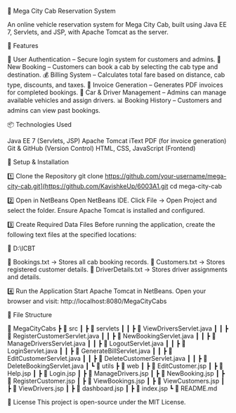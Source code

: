 🚖 Mega City Cab Reservation System

An online vehicle reservation system for Mega City Cab, built using Java EE 7, Servlets, and JSP, with Apache Tomcat as the server.

📌 Features

🔐 User Authentication – Secure login system for customers and admins.
📝 New Booking – Customers can book a cab by selecting the cab type and destination.
💰 Billing System – Calculates total fare based on distance, cab type, discounts, and taxes.
📄 Invoice Generation – Generates PDF invoices for completed bookings.
🚗 Car & Driver Management – Admins can manage available vehicles and assign drivers.
📊 Booking History – Customers and admins can view past bookings.

📦 Technologies Used

Java EE 7 (Servlets, JSP)
Apache Tomcat
iText PDF (for invoice generation)
Git & GitHub (Version Control)
HTML, CSS, JavaScript (Frontend)

🚀 Setup & Installation

1️⃣ Clone the Repository
git clone https://github.com/your-username/mega-city-cab.git](https://github.com/KavishkeUp/6003A1.git
cd mega-city-cab

2️⃣ Open in NetBeans
Open NetBeans IDE.
Click File → Open Project and select the folder.
Ensure Apache Tomcat is installed and configured.

3️⃣ Create Required Data Files
Before running the application, create the following text files at the specified locations:

📂 D:\ICBT

📄 Bookings.txt → Stores all cab booking records.
📄 Customers.txt → Stores registered customer details.
📄 DriverDetails.txt → Stores driver assignments and details.

4️⃣ Run the Application
Start Apache Tomcat in NetBeans.
Open your browser and visit:
http://localhost:8080/MegaCityCabs

📝 File Structure

📂 MegaCityCabs
 ┣ 📂 src
 ┃ ┣ 📂 servlets
 ┃ ┃ ┣ 📄 ViewDriversServlet.java
 ┃ ┃ ┣ 📄 RegisterCustomerServlet.java
 ┃ ┃ ┣ 📄 NewBookingServlet.java
 ┃ ┃ ┣ 📄 ManageDriversServlet.java
 ┃ ┃ ┣ 📄 LogoutServlet.java
 ┃ ┃ ┣ 📄 LoginServlet.java 
 ┃ ┃ ┣ 📄 GenerateBillServlet.java 
 ┃ ┃ ┣ 📄 EditCustomerServlet.java 
 ┃ ┃ ┣ 📄 DeleteCustomerServlet.java 
 ┃ ┃ ┣ 📄 DeleteBookingServlet.java 
 ┃ ┗ 📂 utils
 ┣ 📂 web
 ┃ ┣ 📄 EditCustomer.jsp
 ┃ ┣ 📄 Help.jsp
 ┃ ┣ 📄 Login.jsp
 ┃ ┣ 📄 ManageDrivers.jsp
 ┃ ┣ 📄 NewBooking.jsp
 ┃ ┣ 📄 RegisterCustomer.jsp
 ┃ ┣ 📄 ViewBookings.jsp
 ┃ ┣ 📄 ViewCustomers.jsp
 ┃ ┣ 📄 ViewDrivers.jsp
 ┃ ┣ 📄 dashboard.jsp
 ┃ ┣ 📄 index.jsp
 ┗ 📄 README.md

📜 License
This project is open-source under the MIT License.
